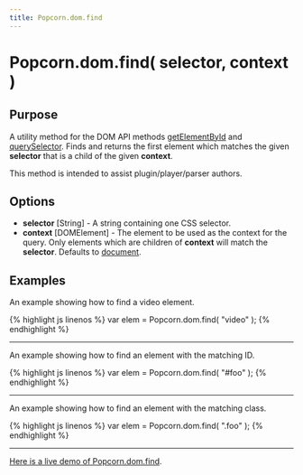 ```yaml
---
title: Popcorn.dom.find
---
```

# Popcorn.dom.find( selector, context ) #

## Purpose ##

A utility method for the DOM API methods [getElementById](https://developer.mozilla.org/en-US/docs/DOM/document.getElementById)
and [querySelector](https://developer.mozilla.org/En/DOM/Document.querySelector). Finds and returns the first element which matches the given
**selector** that is a child of the given **context**.

This method is intended to assist plugin/player/parser authors.

## Options ##

* **selector** \[String\] - A string containing one CSS selector.
* **context** \[DOMElement\] - The element to be used as the context for the query. Only elements which are children of **context** will match the **selector**.
Defaults to [document](https://developer.mozilla.org/en-US/docs/DOM/document).

## Examples ##

An example showing how to find a video element.

{% highlight js linenos %}
    var elem = Popcorn.dom.find( "video" );
{% endhighlight %}

----------

An example showing how to find an element with the matching ID.

{% highlight js linenos %}
    var elem = Popcorn.dom.find( "#foo" );
{% endhighlight %}

----------

An example showing how to find an element with the matching class.

{% highlight js linenos %}
    var elem = Popcorn.dom.find( ".foo" );
{% endhighlight %}

----------

[Here is a live demo of Popcorn.dom.find](http://jsfiddle.net/popcornjs/dw6Zc/).